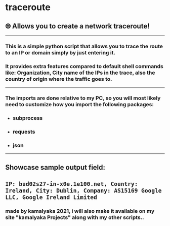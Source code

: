 # traceroute
## 🌐 Allows you to create a network traceroute!
---
### This is a simple python script that allows you to trace the route to an IP or domain simply by just entering it.
### It provides extra features compared to default shell commands like: Organization, City name of the IPs in the trace, also the country of origin where the traffic goes to.
---
### The imports are done relative to my PC, so you will most likely need to customize how you import the following packages:
- ### subprocess
- ### requests
- ### json
---
## Showcase sample output field:
``` IP: bud02s27-in-x0e.1e100.net, Country: Ireland, City: Dublin, Company: AS15169 Google LLC, Google Ireland Limited ```
---
 ### made by kamalyaka 2021, i will also make it available on my site "kamalyaka Projects" along with my other scripts..
